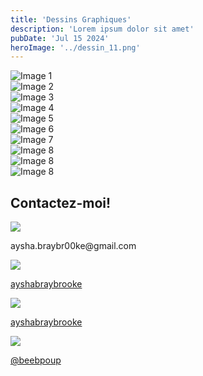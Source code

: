 ```yaml
---
title: 'Dessins Graphiques'
description: 'Lorem ipsum dolor sit amet'
pubDate: 'Jul 15 2024'
heroImage: '../dessin_11.png'
---
```

<div class="px-4 py-6">
  <!-- Gallery Container -->
  <div class="grid grid-cols-2 sm:grid-cols-3 md:grid-cols-4 lg:grid-cols-5 xl:grid-cols-6 gap-5">
    <!-- Image 1 -->
    <div class="overflow-hidden rounded-lg shadow-md">
      <img src="/dessin_01.png" alt="Image 1" class="w-full h-auto object-contain">
    </div>
    <!-- Image 2 -->
    <div class="overflow-hidden rounded-lg shadow-md">
      <img src="/dessin_03.png" alt="Image 2" class="w-full h-auto object-contain">
    </div>
    <!-- Image 3 -->
    <div class="overflow-hidden rounded-lg shadow-md">
      <img src="/dessin_07.png" alt="Image 3" class="w-full h-auto object-contain">
    </div>
    <!-- Image 4 -->
    <div class="overflow-hidden rounded-lg shadow-md">
      <img src="/dessin_04.png" alt="Image 4" class="w-full h-auto object-contain">
    </div>
    <!-- Image 5 -->
    <div class="overflow-hidden rounded-lg shadow-md">
      <img src="/dessin_05.png" alt="Image 5" class="w-full h-auto object-contain">
    </div>
    <!-- Image 6 -->
    <div class="overflow-hidden rounded-lg shadow-md">
      <img src="/dessin_08.png" alt="Image 6" class="w-full h-auto object-contain">
    </div>
    <!-- Image 7 -->
    <div class="overflow-hidden rounded-lg shadow-md">
      <img src="/dessin_06.png" alt="Image 7" class="w-full h-auto object-contain">
    </div>
    <!-- Image 8 -->
    <div class="overflow-hidden rounded-lg shadow-md">
      <img src="/dessin_10.png" alt="Image 8" class="w-full h-auto object-contain">
    </div>
    <!--  -->
      <div class="overflow-hidden rounded-lg shadow-md">
      <img src="/dessin_11.png" alt="Image 8" class="w-full h-auto object-contain">
    </div>
    <!--  -->
          <div class="overflow-hidden rounded-lg shadow-md">
      <img src="/dessin_12.png" alt="Image 8" class="w-full h-auto object-contain">
    </div>
  </div>
</div>


<section class="flex justify-center align-middle p-96 ">
  <Nav></Nav>
    <h2 class="text-3xl font-bold text-center mb-8">Contactez-moi!</h2>
    <div class="flex flex-wrap gap-4 justify-center align-middle items-center text-white">
      <!-- Email Card -->
      <div
        class="h-52 w-64 rounded-lg p-4 text-center bg-gradient-to-br from-orange to-pink flex flex-col justify-between group transition-transform duration-300 ease-in-out hover:scale-105"
      >
        <img
          src="/logo_mail.png"
          class="w-8 transition-transform duration-300 ease-in-out group-hover:scale-150"
        />
        <p class="border-t-2 border-white pt-2">aysha.braybr00ke@gmail.com</p>
      </div>
      <a href="https://www.linkedin.com/in/aysha-braybrooke/" target="_blank">
        <div
          class="h-52 w-64 bg-gradient-to-br from-orange to-pink rounded-lg p-4 text-center flex flex-col justify-between group transition-transform duration-300 ease-in-out hover:scale-105"
        >
          <img
            src="/logo_linkedin.png"
            class="w-8 transition-transform duration-300 ease-in-out group-hover:scale-150"
          />
          <p class="border-t-2 border-white pt-2">ayshabraybrooke</p>
        </div>
      </a>
      <a href="https://www.behance.net/ayshabraybrooke" target="_blank">
        <div
          class="h-52 w-64 bg-gradient-to-br from-orange to-pink rounded-lg p-4 text-center flex flex-col justify-between group transition-transform duration-300 ease-in-out hover:scale-105"
        >
          <img
            src="/logo_behance.png"
            class="w-8 transition-transform duration-300 ease-in-out group-hover:scale-150"
          />
          <p class="border-t-2 border-white pt-2">ayshabraybrooke</p>
        </div>
      </a>
      <a href="https://www.tiktok.com/@beebpoup" target="_blank">
        <div
          class="h-52 w-64 bg-gradient-to-br from-orange to-pink rounded-lg p-4 text-center flex flex-col justify-between group transition-transform duration-300 ease-in-out hover:scale-105"
        >
          <img
            src="/logo_tiktok.png"
            class="w-8 transition-transform duration-300 ease-in-out group-hover:scale-150"
          />
          <p class="border-t-2 border-white pt-2">@beebpoup</p>
        </div>
      </a>
    </div>
  </section>